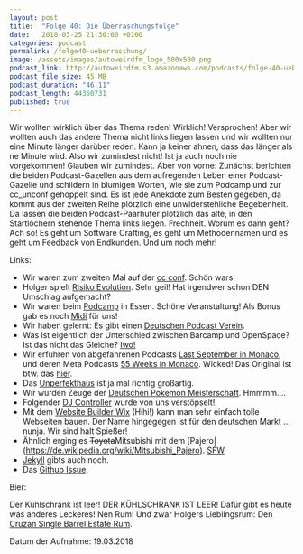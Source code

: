 ```yaml
---
layout: post
title:  "Folge 40: Die Überraschungsfolge"
date:   2018-03-25 21:30:00 +0100
categories: podcast
permalink: /folge40-ueberraschung/
image: /assets/images/autoweirdfm_logo_500x500.png
podcast_link: http://autoweirdfm.s3.amazonaws.com/podcasts/folge-40-ueberraschungsfolge.mp3
podcast_file_size: 45 MB
podcast_duration: "46:11"
podcast_length: 44360731
published: true
---
```

Wir wollten wirklich über das Thema reden! Wirklich! Versprochen! Aber wir wollten auch das andere Thema nicht links liegen lassen und wir wollten nur eine Minute länger darüber reden. Kann ja keiner ahnen, dass das länger als ne Minute wird. Also wir zumindest nicht! Ist ja auch noch nie vorgekommen! Glauben wir zumindest.
Aber von vorne:
Zunächst berichten die beiden Podcast-Gazellen aus dem aufregenden Leben einer Podcast-Gazelle und schildern in blumigen Worten, wie sie zum Podcamp und zur cc_unconf gehoppelt sind. Es ist jede Anekdote zum Besten gegeben, da kommt aus der zweiten Reihe plötzlich eine unwiderstehliche Begebenheit. Da lassen die beiden Podcast-Paarhufer plötzlich das alte, in den Startlöchern stehende Thema links liegen. Frechheit.
Worum es dann geht? Ach so! Es geht um Software Crafting, es geht um Methodennamen und es geht um Feedback von Endkunden. Und um noch mehr! 

Links:

- Wir waren zum zweiten Mal auf der [cc conf](https://www.codecentric.de/2018/03/22/2-codecentric-unconference-je-mehr-desto-besser/). Schön wars.
- Holger spielt [Risiko Evolution](https://www.spieletest.at/gesellschaftsspiel/3621/Risiko-Evolution). Sehr geil! Hat irgendwer schon DEN Umschlag aufgemacht?
- Wir waren beim [Podcamp](http://podcamp.de/) in Essen. Schöne Veranstaltung! Als Bonus gab es noch [Midi](https://twitter.com/holgerGP/status/972480392350576641) für uns!
- Wir haben gelernt: Es gibt einen [Deutschen Podcast Verein](http://podcastverein.de/).
- Was ist eigentlich der Unterschied zwischen Barcamp und OpenSpace? Ist das nicht das Gleiche? [Iwo!](http://pm-praxis.de/2015/04/barcamp-und-open-space-was-ist-der-unterschied/)
- Wir erfuhren von abgefahrenen Podcasts [Last September in Monaco](https://soundcloud.com/lsim), und deren Meta Podcasts [55 Weeks in Monaco](https://soundcloud.com/50-weeks-in-monaco). Wicked! Das Original ist btw. das [hier](http://www.worstideaofalltime.com/).
- Das [Unperfekthaus](https://www.unperfekthaus.de/) ist ja mal richtig großartig.
- Wir wurden Zeuge der [Deutschen Pokemon Meisterschaft](https://www.unperfekthaus.de/projekte/team-calyptus). Hmmmm....
- Folgender [DJ Controller](https://www.musicstore.de/de_DE/EUR/Behringer-CMD-PL-1-Deck-Based-MIDI-Module/art-DJE0004644-000) wurde von uns verstöpselt! 
- Mit dem [Website Builder Wix](https://de.wix.com/) (Hihi!) kann man sehr einfach tolle Webseiten bauen. Der Name hingegegen ist für den deutschen Markt ... nunja. Wir sind halt Spießer!
- Ähnlich erging es <del>Toyota</del>Mitsubishi mit dem [Pajero|(https://de.wikipedia.org/wiki/Mitsubishi_Pajero). [SFW](https://www.n-tv.de/auto/Unterwegs-im-Scheisshaufen-article5547956.html)
- [Jekyll](https://jekyllrb.com/) gibts auch noch.
- Das [Github Issue](https://github.com/autoweirdfm/autoweirdfm.github.io/issues/46).

Bier:

Der Kühlschrank ist leer! DER KÜHLSCHRANK IST LEER!
Dafür gibt es heute was anderes Leckeres! Nen Rum!
Und zwar Holgers Lieblingsrum: Den 
[Cruzan Single Barrel Estate Rum](http://thefatrumpirate.com/cruzan-single-barrel-estate-rum).


Datum der Aufnahme: 19.03.2018
